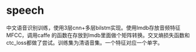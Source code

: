 # speech
中文语音识别训练，使用3层cnn+多层bilstm实现。使用lmdb存放音频特征MFCC，调用caffe 的函数在存放到lmdb里面做个矩阵转换。交叉熵损失函数和ctc_loss都做了尝试。训练集为清语音集。一个特征对应一个单字。
